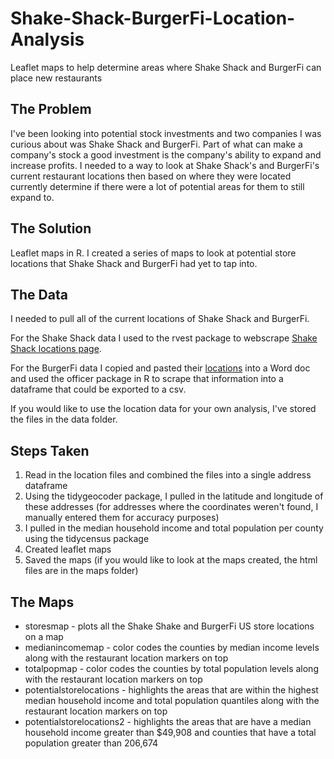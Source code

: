 # Shake-Shack-BurgerFi-Location-Analysis
Leaflet maps to help determine areas where Shake Shack and BurgerFi can  place new restaurants

## The Problem
I've been looking into potential stock investments and two companies I was curious about was Shake Shack and BurgerFi. Part of what can make a company's stock a good investment is the company's ability to expand and increase profits. I needed to a way to look at Shake Shack's and BurgerFi's current restaurant locations then based on where they were located currently determine if there were a lot of potential areas for them to still expand to.

## The Solution
Leaflet maps in R. I created a series of maps to look at potential store locations that Shake Shack and BurgerFi had yet to tap into.

## The Data
I needed to pull all of the current locations of Shake Shack and BurgerFi. 

For the Shake Shack data I used to the rvest package to webscrape [Shake Shack locations page](https://www.shakeshack.com/locations/).

For the BurgerFi data I copied and pasted their [locations](https://www.burgerfi.com/locations/) into a Word doc and used the officer package in R to scrape that information into a dataframe that could be exported to a csv.

If you would like to use the location data for your own analysis, I've stored the files in the data folder.

## Steps Taken
1. Read in the location files and combined the files into a single address dataframe
2. Using the tidygeocoder package, I pulled in the latitude and longitude of these addresses (for addresses where the coordinates weren't found, I manually entered them for accuracy purposes)
3. I pulled in the median household income and total population per county using the tidycensus package
4. Created leaflet maps
5. Saved the maps (if you would like to look at the maps created, the html files are in the maps folder)

## The Maps
* storesmap - plots all the Shake Shake and BurgerFi US store locations on a map
* medianincomemap - color codes the counties by median income levels along with the restaurant location markers on top
* totalpopmap - color codes the counties by total population levels along with the restaurant location markers on top
* potentialstorelocations - highlights the areas that are within the highest median household income and total population quantiles along with the restaurant location markers on top
 * potentialstorelocations2 - highlights the areas that are have a median household income greater than $49,908 and counties that have a total population greater than 206,674
